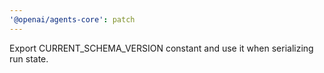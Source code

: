 ```yaml
---
'@openai/agents-core': patch
---
```


Export CURRENT_SCHEMA_VERSION constant and use it when serializing run state.
